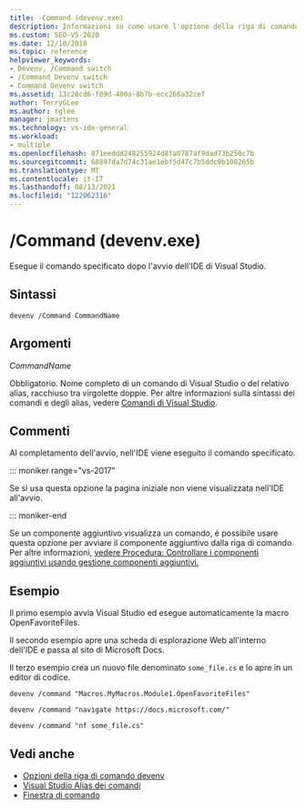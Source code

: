 ```yaml
---
title: -Command (devenv.exe)
description: Informazioni su come usare l'opzione della riga di comando devenv del comando per eseguire un comando specificato dopo l'avvio dell Visual Studio IDE.
ms.custom: SEO-VS-2020
ms.date: 12/10/2018
ms.topic: reference
helpviewer_keywords:
- Devenv, /Command switch
- /Command Devenv switch
- Command Devenv switch
ms.assetid: 13c20cd6-f09d-400a-8b7b-ecc266a32cef
author: TerryGLee
ms.author: tglee
manager: jmartens
ms.technology: vs-ide-general
ms.workload:
- multiple
ms.openlocfilehash: 871eeddd248255924d8fa0787af9dad73b250c7b
ms.sourcegitcommit: 68897da7d74c31ae1ebf5d47c7b5ddc9b108265b
ms.translationtype: MT
ms.contentlocale: it-IT
ms.lasthandoff: 08/13/2021
ms.locfileid: "122062316"
---
```

# <a name="command-devenvexe"></a>/Command (devenv.exe)

Esegue il comando specificato dopo l'avvio dell'IDE di Visual Studio.

## <a name="syntax"></a>Sintassi

```shell
devenv /Command CommandName
```

## <a name="arguments"></a>Argomenti

*CommandName*

Obbligatorio. Nome completo di un comando di Visual Studio o del relativo alias, racchiuso tra virgolette doppie. Per altre informazioni sulla sintassi dei comandi e degli alias, vedere [Comandi di Visual Studio](../../ide/reference/visual-studio-commands.md).

## <a name="remarks"></a>Commenti

Al completamento dell'avvio, nell'IDE viene eseguito il comando specificato.

::: moniker range="vs-2017"

Se si usa questa opzione la pagina iniziale non viene visualizzata nell'IDE all'avvio.

::: moniker-end

Se un componente aggiuntivo visualizza un comando, è possibile usare questa opzione per avviare il componente aggiuntivo dalla riga di comando. Per altre informazioni, [vedere Procedura: Controllare i componenti aggiuntivi usando gestione componenti aggiuntivi.](/previous-versions/xwdatdwh(v=vs.140))

## <a name="example"></a>Esempio

Il primo esempio avvia Visual Studio ed esegue automaticamente la macro OpenFavoriteFiles.

Il secondo esempio apre una scheda di esplorazione Web all'interno dell'IDE e passa al sito di Microsoft Docs.

Il terzo esempio crea un nuovo file denominato `some_file.cs` e lo apre in un editor di codice.

```shell
devenv /command "Macros.MyMacros.Module1.OpenFavoriteFiles"

devenv /command "navigate https://docs.microsoft.com/"

devenv /command "nf some_file.cs"
```

## <a name="see-also"></a>Vedi anche

- [Opzioni della riga di comando devenv](../../ide/reference/devenv-command-line-switches.md)
- [Visual Studio Alias dei comandi](../../ide/reference/visual-studio-command-aliases.md)
- [Finestra di comando](command-window.md)
